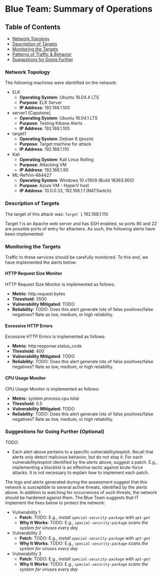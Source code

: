 # Blue Team: Summary of Operations

## Table of Contents
- [Network Topology](#network-topology)
- [Description of Targets](#description-of-targets)
- [Monitoring the Targets](#monitoring-of-targets)
- [Patterns of Traffic & Behavior](#patterns-of-traffic-&-behaviour)
- [Suggestions for Going Further](#suggestion-for-going-further)


### Network Topology

The following machines were identified on the network:
- ELK
  - **Operating System**: Ubuntu 18.04.4 LTS
  - **Purpose**: ELK Server
  - **IP Address**: 192.168.1.100
- server1 [Capstone]
  - **Operating System**: Ubuntu 18.04.1 LTS
  - **Purpose**: Testing Kibana Alerts
  - **IP Address**: 192.168.1.105
- target1
  - **Operating System**: Debian 8 (jessie)
  - **Purpose**: Target machine for attack
  - **IP Address**: 192.168.1.110
- Kali
  - **Operating System**: Kali Linux Rolling
  - **Purpose**: Attacking VM
  - **IP Address**: 192.168.1.90
- ML-RefVm-684427
  - **Operating System**: Windows 10 v1909 (Build 18363.900)
  - **Purpose**: Azure VM - HyperV host
  - **IP Address**: 10.0.0.33, 192.168.1.1 (NATSwitch)


### Description of Targets
The target of this attack was: `Target 1` 192.168.1.110

Target 1 is an Apache web server and has SSH enabled, so ports 80 and 22 are possible ports of entry for attackers. As such, the following alerts have been implemented:

### Monitoring the Targets

Traffic to these services should be carefully monitored. To this end, we have implemented the alerts below:

#### HTTP Request Size Monitor
HTTP Request Size Monitor is implemented as follows:
  - **Metric**: http.request.bytes
  - **Threshold**: 3500
  - **Vulnerability Mitigated**: TODO
  - **Reliability**: TODO: Does this alert generate lots of false positives/false negatives? Rate as low, medium, or high reliability.

#### Excessive HTTP Errors
Excessive HTTP Errors is implemented as follows:
  - **Metric**: http.response.status_code
  - **Threshold**: 400
  - **Vulnerability Mitigated**: TODO
  - **Reliability**: TODO: Does this alert generate lots of false positives/false negatives? Rate as low, medium, or high reliability.

#### CPU Usage Monitor
CPU Usage Monitor is implemented as follows:
  - **Metric**: system.process.cpu.total
  - **Threshold**: 0.5
  - **Vulnerability Mitigated**: TODO
  - **Reliability**: TODO: Does this alert generate lots of false positives/false negatives? Rate as low, medium, or high reliability.

### Suggestions for Going Further (Optional)
_TODO_: 
- Each alert above pertains to a specific vulnerability/exploit. Recall that alerts only detect malicious behavior, but do not stop it. For each vulnerability/exploit identified by the alerts above, suggest a patch. E.g., implementing a blocklist is an effective tactic against brute-force attacks. It is not necessary to explain _how_ to implement each patch.

The logs and alerts generated during the assessment suggest that this network is susceptible to several active threats, identified by the alerts above. In addition to watching for occurrences of such threats, the network should be hardened against them. The Blue Team suggests that IT implement the fixes below to protect the network:
- Vulnerability 1
  - **Patch**: TODO: E.g., _install `special-security-package` with `apt-get`_
  - **Why It Works**: TODO: E.g., _`special-security-package` scans the system for viruses every day_
- Vulnerability 2
  - **Patch**: TODO: E.g., _install `special-security-package` with `apt-get`_
  - **Why It Works**: TODO: E.g., _`special-security-package` scans the system for viruses every day_
- Vulnerability 3
  - **Patch**: TODO: E.g., _install `special-security-package` with `apt-get`_
  - **Why It Works**: TODO: E.g., _`special-security-package` scans the system for viruses every day_
